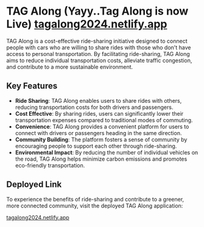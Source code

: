 # TAG Along (Yayy..Tag Along is now Live) [tagalong2024.netlify.app](https://tagalong2024.netlify.app) 

TAG Along is a cost-effective ride-sharing initiative designed to connect people with cars who are willing to share rides with those who don't have access to personal transportation. By facilitating ride-sharing, TAG Along aims to reduce individual transportation costs, alleviate traffic congestion, and contribute to a more sustainable environment.

## Key Features

- **Ride Sharing**: TAG Along enables users to share rides with others, reducing transportation costs for both drivers and passengers.
- **Cost Effective**: By sharing rides, users can significantly lower their transportation expenses compared to traditional modes of commuting.
- **Convenience**: TAG Along provides a convenient platform for users to connect with drivers or passengers heading in the same direction.
- **Community Building**: The platform fosters a sense of community by encouraging people to support each other through ride-sharing.
- **Environmental Impact**: By reducing the number of individual vehicles on the road, TAG Along helps minimize carbon emissions and promotes eco-friendly transportation.

## Deployed Link

To experience the benefits of ride-sharing and contribute to a greener, more connected community, visit the deployed TAG Along application:

[tagalong2024.netlify.app](https://tagalong-rides.herokuapp.com)
